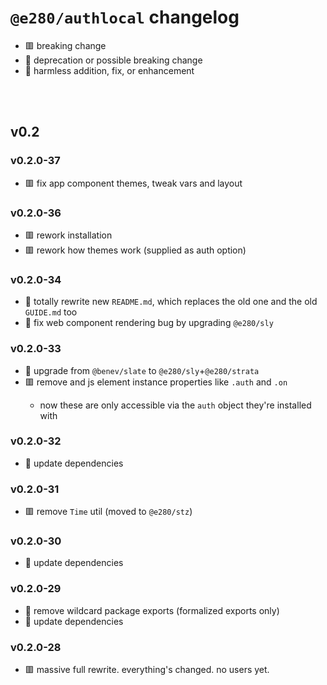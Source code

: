 
# `@e280/authlocal` changelog
- 🟥 breaking change
- 🔶 deprecation or possible breaking change
- 🍏 harmless addition, fix, or enhancement



<br/><br/>

## v0.2

### v0.2.0-37
- 🟥 fix app component themes, tweak vars and layout

### v0.2.0-36
- 🟥 rework installation
- 🟥 rework how themes work (supplied as auth option)


### v0.2.0-34
- 🍏 totally rewrite new `README.md`, which replaces the old one and the old `GUIDE.md` too
- 🍏 fix web component rendering bug by upgrading `@e280/sly`

### v0.2.0-33
- 🔶 upgrade from `@benev/slate` to `@e280/sly`+`@e280/strata`
- 🟥 remove <auth-button> and <auth-user> js element instance properties like `.auth` and `.on`
  - now these are only accessible via the `auth` object they're installed with

### v0.2.0-32
- 🍏 update dependencies

### v0.2.0-31
- 🟥 remove `Time` util (moved to `@e280/stz`)

### v0.2.0-30
- 🍏 update dependencies

### v0.2.0-29
- 🔶 remove wildcard package exports (formalized exports only)
- 🍏 update dependencies

### v0.2.0-28
- 🟥 massive full rewrite. everything's changed. no users yet.

